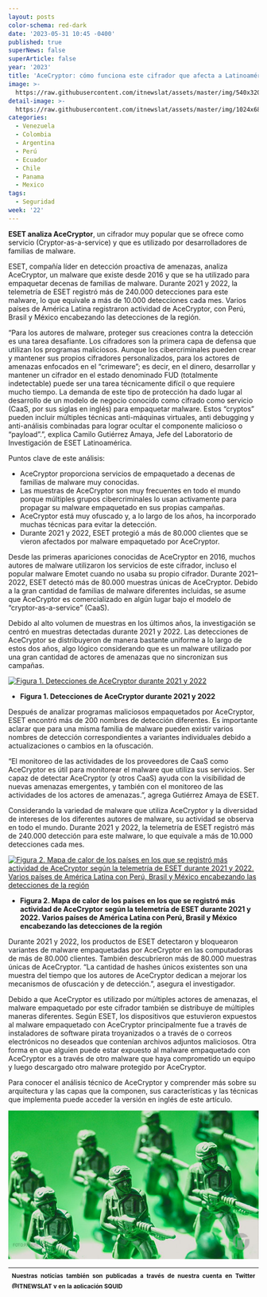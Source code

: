 ```yaml
---
layout: posts
color-schema: red-dark
date: '2023-05-31 10:45 -0400'
published: true
superNews: false
superArticle: false
year: '2023'
title: 'AceCryptor: cómo funciona este cifrador que afecta a Latinoamérica'
image: >-
  https://raw.githubusercontent.com/itnewslat/assets/master/img/540x320/Ataque-Soldados-p.jpg
detail-image: >-
  https://raw.githubusercontent.com/itnewslat/assets/master/img/1024x680/Ataque-Soldados-g.jpg
categories:
  - Venezuela
  - Colombia
  - Argentina
  - Perú
  - Ecuador
  - Chile
  - Panama
  - Mexico
tags:
  - Seguridad
week: '22'
---
```

**ESET analiza AceCryptor**, un cifrador muy popular que se ofrece como servicio (Cryptor-as-a-service) y que es utilizado por desarrolladores de familias de malware.

ESET, compañía líder en detección proactiva de amenazas, analiza AceCryptor, un malware que existe desde 2016 y que se ha utilizado para empaquetar decenas de familias de malware. Durante 2021 y 2022, la telemetría de ESET registró más de 240.000 detecciones para este malware, lo que equivale a más de 10.000 detecciones cada mes. Varios países de América Latina registraron actividad de AceCryptor, con Perú, Brasil y México encabezando las detecciones de la región.

“Para los autores de malware, proteger sus creaciones contra la detección es una tarea desafiante. Los cifradores son la primera capa de defensa que utilizan los programas maliciosos. Aunque los cibercriminales pueden crear y mantener sus propios cifradores personalizados, para los actores de amenazas enfocados en el “crimeware”; es decir, en el dinero, desarrollar y mantener un cifrador en el estado denominado FUD (totalmente indetectable) puede ser una tarea técnicamente difícil o que requiere mucho tiempo. La demanda de este tipo de protección ha dado lugar al desarrollo de un modelo de negocio conocido como cifrado como servicio (CaaS, por sus siglas en inglés) para empaquetar malware. Estos “cryptos” pueden incluir múltiples técnicas anti-máquinas virtuales, anti debugging y anti-análisis combinadas para lograr ocultar el componente malicioso o “payload”.”, explica Camilo Gutiérrez Amaya, Jefe del Laboratorio de Investigación de ESET Latinoamérica. 

Puntos clave de este análisis:

- AceCryptor proporciona servicios de empaquetado a decenas de familias de malware muy conocidas.
- Las muestras de AceCryptor son muy frecuentes en todo el mundo porque múltiples grupos cibercriminales lo usan activamente para propagar su malware empaquetado en sus propias campañas.
- AceCryptor está muy ofuscado y, a lo largo de los años, ha incorporado muchas técnicas para evitar la detección.
- Durante 2021 y 2022, ESET protegió a más de 80.000 clientes que se vieron afectados por malware empaquetado por AceCryptor.

Desde las primeras apariciones conocidas de AceCryptor en 2016, muchos autores de malware utilizaron los servicios de este cifrador, incluso el popular malware Emotet cuando no usaba su propio cifrador. Durante 2021–2022, ESET detectó más de 80.000 muestras únicas de AceCryptor. Debido a la gran cantidad de familias de malware diferentes incluidas, se asume que AceCryptor es comercializado en algún lugar bajo el modelo de “cryptor-as-a-service” (CaaS). 

Debido al alto volumen de muestras en los últimos años, la investigación se centró en muestras detectadas durante 2021 y 2022. Las detecciones de AceCryptor se distribuyeron de manera bastante uniforme a lo largo de estos dos años, algo lógico considerando que es un malware utilizado por una gran cantidad de actores de amenazas que no sincronizan sus campañas.
 
<a href="https://www.welivesecurity.com/la-es/2023/05/30/acecryptor-cifrador-utilizado-varios-desarrolladores-malware/"><img class="aligncenter" src="https://www.welivesecurity.com/wp-content/uploads/2023/05/figure_1_AceCrypter_Events-1024x491.png" alt="Figura 1. Detecciones de AceCryptor durante 2021 y 2022" width="540" height="259" /></a>

- **Figura 1. Detecciones de AceCryptor durante 2021 y 2022**

Después de analizar programas maliciosos empaquetados por AceCryptor, ESET encontró más de 200 nombres de detección diferentes. Es importante aclarar que para una misma familia de malware pueden existir varios nombres de detección correspondientes a variantes individuales debido a actualizaciones o cambios en la ofuscación.

“El monitoreo de las actividades de los proveedores de CaaS como AceCryptor es útil para monitorear el malware que utiliza sus servicios. Ser capaz de detectar AceCryptor (y otros CaaS) ayuda con la visibilidad de nuevas amenazas emergentes, y también con el monitoreo de las actividades de los actores de amenazas.”, agrega Gutiérrez Amaya de ESET.

Considerando la variedad de malware que utiliza AceCryptor y la diversidad de intereses de los diferentes autores de malware, su actividad se observa en todo el mundo. Durante 2021 y 2022, la telemetría de ESET registró más de 240.000 detección para este malware, lo que equivale a más de 10.000 detecciones cada mes. 

<a href="https://www.welivesecurity.com/la-es/2023/05/30/acecryptor-cifrador-utilizado-varios-desarrolladores-malware/"><img class="aligncenter" src="https://www.welivesecurity.com/wp-content/uploads/2023/05/figure_4_AceCrypter_map.png" alt="Figura 2. Mapa de calor de los países en los que se registró más actividad de AceCryptor según la telemetría de ESET durante 2021 y 2022. Varios países de América Latina con Perú, Brasil y México encabezando las detecciones de la región" width="540" height="278" /></a>

- **Figura 2. Mapa de calor de los países en los que se registró más actividad de AceCryptor según la telemetría de ESET durante 2021 y 2022. Varios países de América Latina con Perú, Brasil y México encabezando las detecciones de la región**

Durante 2021 y 2022, los productos de ESET detectaron y bloquearon variantes de malware empaquetadas por AceCryptor en las computadoras de más de 80.000 clientes. También descubrieron más de 80.000 muestras únicas de AceCryptor. “La cantidad de hashes únicos existentes son una muestra del tiempo que los autores de AceCryptor dedican a mejorar los mecanismos de ofuscación y de detección.”, asegura el investigador. 

Debido a que AceCryptor es utilizado por múltiples actores de amenazas, el malware empaquetado por este cifrador también se distribuye de múltiples maneras diferentes. Según ESET, los dispositivos que estuvieron expuestos al malware empaquetado con AceCryptor principalmente fue a través de instaladores de software pirata troyanizados o a través de o correos electrónicos no deseados que contenían archivos adjuntos maliciosos. Otra forma en que alguien puede estar expuesto al malware empaquetado con AceCryptor es a través de otro malware que haya comprometido un equipo y luego descargado otro malware protegido por AceCryptor. 

Para conocer el análisis técnico de AceCryptor y comprender más sobre su arquitectura y las capas que la componen, sus características y las técnicas que implementa puede acceder la versión en inglés de este artículo.

![](https://raw.githubusercontent.com/itnewslat/assets/master/img/540x320/Ataque-Soldados-p.jpg)

<table style="height: 42px;" width="569">
<tbody>
<tr>
<td style="text-align: justify;"><sub><strong>Nuestras noticias también son publicadas a través de nuestra cuenta en Twitter <a href="https://twitter.com/itnewslat?lang=es">@ITNEWSLAT</a> y en la aplicación <a href="https://squidapp.co/en/">SQUID</a></strong></sub></td>
</tr>
</tbody>
</table>

